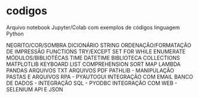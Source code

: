 # codigos
Arquivo notebook Jupyter/Colab com exemplos de códigos linguagem Python

NEGRITO/COR/SOMBRA
DICIONÁRIO
STRING
ORDENAÇÃO/FORMATAÇÃO DE IMPRESSÃO
FUNCTIONS
TRY/EXCEPT
SET
FOR
WHILE
ENUMERATE
MÓDULOS/BIBLIOTÉCAS
TIME
DATETIME
BIBLIOTECA COLLECTIONS
MATPLOTLIB
KEYBOARD
LIST COMPREHENSION
SORT
MAP
LAMBDA
PANDAS
ARQUIVOS TXT
ARQUIVOS PDF
PATHLIB - MANIPULAÇÃO PASTAS E ARQUIVOS
RPA - PYAUTOGUI
INTEGRAÇÃO COM EMAIL
BANCO DE DADOS - INTEGRAÇÃO SQL - PYODBC
INTEGRAÇÃO COM WEB - SELENIUM
API E JSON

